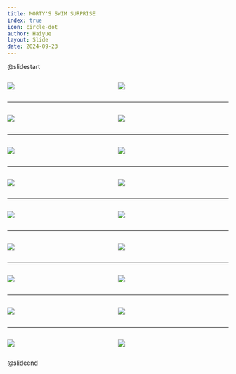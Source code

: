 ```yaml
---
title: MORTY'S SWIM SURPRISE
index: true
icon: circle-dot
author: Haiyue
layout: Slide
date: 2024-09-23
---
```

 
@slidestart

<div style="display:flex">
<div style="flex:1">

![](/reading/english/Level-Q/MORTY'S%20SWIM%20SURPRISE/001.webp)
</div>
<div style="flex:1">

![](/reading/english/Level-Q/MORTY'S%20SWIM%20SURPRISE/002.webp)
</div>
</div>

---

<div style="display:flex">
<div style="flex:1">

![](/reading/english/Level-Q/MORTY'S%20SWIM%20SURPRISE/003.webp)
</div>
<div style="flex:1">

![](/reading/english/Level-Q/MORTY'S%20SWIM%20SURPRISE/004.webp)
</div>
</div>

---

<div style="display:flex">
<div style="flex:1">

![](/reading/english/Level-Q/MORTY'S%20SWIM%20SURPRISE/005.webp)
</div>
<div style="flex:1">

![](/reading/english/Level-Q/MORTY'S%20SWIM%20SURPRISE/006.webp)
</div>
</div>

---

<div style="display:flex">
<div style="flex:1">

![](/reading/english/Level-Q/MORTY'S%20SWIM%20SURPRISE/007.webp)
</div>
<div style="flex:1">

![](/reading/english/Level-Q/MORTY'S%20SWIM%20SURPRISE/008.webp)
</div>
</div>

---

<div style="display:flex">
<div style="flex:1">

![](/reading/english/Level-Q/MORTY'S%20SWIM%20SURPRISE/009.webp)
</div>
<div style="flex:1">

![](/reading/english/Level-Q/MORTY'S%20SWIM%20SURPRISE/010.webp)
</div>
</div>

---

<div style="display:flex">
<div style="flex:1">

![](/reading/english/Level-Q/MORTY'S%20SWIM%20SURPRISE/011.webp)
</div>
<div style="flex:1">

![](/reading/english/Level-Q/MORTY'S%20SWIM%20SURPRISE/012.webp)
</div>
</div>

---

<div style="display:flex">
<div style="flex:1">

![](/reading/english/Level-Q/MORTY'S%20SWIM%20SURPRISE/013.webp)
</div>
<div style="flex:1">

![](/reading/english/Level-Q/MORTY'S%20SWIM%20SURPRISE/014.webp)
</div>
</div>

---

<div style="display:flex">
<div style="flex:1">

![](/reading/english/Level-Q/MORTY'S%20SWIM%20SURPRISE/015.webp)
</div>
<div style="flex:1">

![](/reading/english/Level-Q/MORTY'S%20SWIM%20SURPRISE/016.webp)
</div>
</div>

---

<div style="display:flex">
<div style="flex:1">

![](/reading/english/Level-Q/MORTY'S%20SWIM%20SURPRISE/017.webp)
</div>
<div style="flex:1">

![](/reading/english/Level-Q/MORTY'S%20SWIM%20SURPRISE/018.webp)
</div>
</div>

@slideend